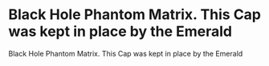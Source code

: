 # Black Hole Phantom Matrix. This Cap was kept in place by the Emerald

Black Hole Phantom Matrix. This Cap was kept in place by the Emerald